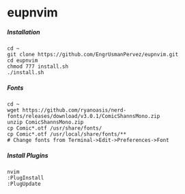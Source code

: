 # eupnvim
##### Installation
```
cd ~
git clone https://github.com/EngrUsmanPervez/eupnvim.git
cd eupnvim
chmod 777 install.sh
./install.sh
```
##### Fonts
```
cd ~
wget https://github.com/ryanoasis/nerd-fonts/releases/download/v3.0.1/ComicShannsMono.zip
unzip ComicShannsMono.zip
cp Comic*.otf /usr/share/fonts/
cp Comic*.otf /usr/local/share/fonts/**
# Change fonts from Terminal->Edit->Preferences->Font
```
##### Install Plugins
```
nvim
:PlugInstall
:PlugUpdate
```
